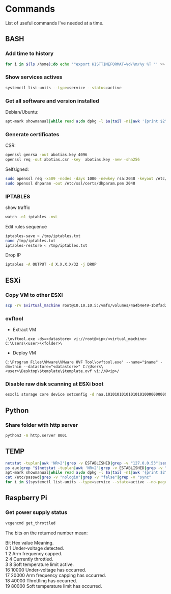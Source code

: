 # Commands
List of useful commands I've needed at a time.


## BASH
### Add time to history
```sh
for i in $(ls /home);do echo '"export HISTTIMEFORMAT=%d/%m/%y %T "' >> /home/$i/.bash_profile ;done && echo 'export HISTTIMEFORMAT="%d/%m/%y %T "' >> ~/.bash_profile
```
### Show services actives
```sh
systemctl list-units --type=service --status=active
```

### Get all software and version installed
Debian/Ubuntu:
```sh
apt-mark showmanual|while read a;do dpkg -l $a|tail -n1|awk '{print $2";"$3}';done
```

### Generate certificates
CSR:
```sh
openssl genrsa -out abotias.key 4096 
openssl req -out abotias.csr -key  abotias.key -new -sha256
```
Selfsigned:
```sh
sudo openssl req -x509 -nodes -days 1000 -newkey rsa:2048 -keyout /etc/ssl/private/selfsigned.key -out /etc/ssl/certs/selfsigned.crt
sudo openssl dhparam -out /etc/ssl/certs/dhparam.pem 2048
```


### IPTABLES

show traffic
```sh
watch -n1 iptables -nvL
```

Edit rules sequence
```sh
iptables-save > /tmp/iptables.txt
nano /tmp/iptables.txt
iptables-restore < /tmp/iptables.txt
```

Drop IP
```sh
iptables -A OUTPUT -d X.X.X.X/32 -j DROP
```

## ESXi
### Copy VM to other ESXI

```sh
scp -rv $virtual_machine root@10.10.10.5:/vmfs/volumes/4a4b4e49-1b8fad213-0000-000000000000
```

### ovftool
- Extract VM
~~~
.\ovftool.exe -ds=<datastore> vi://root@<ip>/<virtual_machine> C:\Users\<user>\<folder>\
~~~
- Deploy VM
~~~
C:\Program Files\VMware\VMware OVF Tool\ovftool.exe' --name="$name" -dm=thin --datastore="<datastore>" C:\Users\<user>\Desktop\$template\$template.ovf vi://@<ip>/
~~~

### Disable raw disk scanning at ESXi boot
```sh
esxcli storage core device setconfig -d naa.1010101010101010100000000000000e --perennially-reserved=true
```
## Python
### Share folder with http server
```sh
python3 -m http.server 8001
```

## TEMP
```sh
netstat -tuplan|awk 'NR>2'|grep -v ESTABLISHED|grep -v "127.0.0.53"|sed 's/0.0.0.0://g'|sed 's/LISTEN//g'|awk '{print $1";"$4";"$6$7}'
ps aux|grep "$(netstat -tuplan|awk 'NR>2'|grep -v ESTABLISHED|grep -v "127.0.0.53"|sed 's/0.0.0.0://g'|sed 's/LISTEN//g'|awk '{print $6}'|cut -d"/" -f1)"|grep -v grep
apt-mark showmanual|while read a;do dpkg -l $a|tail -n1|awk '{print $2";"$3}';done
cat /etc/passwd|grep -v "nologin"|grep -v "false"|grep -v "sync"
for i in $(systemctl list-units --type=service --state=active --no-pager|grep -v "systemd-fsck"|grep -v "systemd-"|awk 'NR>1'|head -n -5|awk '{print $1}');do for j in $(systemctl status $i --no-pager|grep "Loaded"|cut -d"(" -f2|cut -d";" -f1);do cat $j| if grep -q "ExecStart";then cat $j|grep "ExecStart"|sed 's/ExecStart=//g'|awk -v h=$i '{print h";"$1}';else echo "===========================================================$i";fi;done;done
```


## Raspberry Pi
### Get power supply status
```sh
vcgencmd get_throttled
```

The bits on the returned number mean:

Bit Hex value Meaning.\
0 1 Under-voltage detected.\
1 2 Arm frequency capped.\
2 4 Currently throttled.\
3 8 Soft temperature limit active.\
16 10000 Under-voltage has occurred.\
17 20000 Arm frequency capping has occurred.\
18 40000 Throttling has occurred.\
19 80000 Soft temperature limit has occurred.
